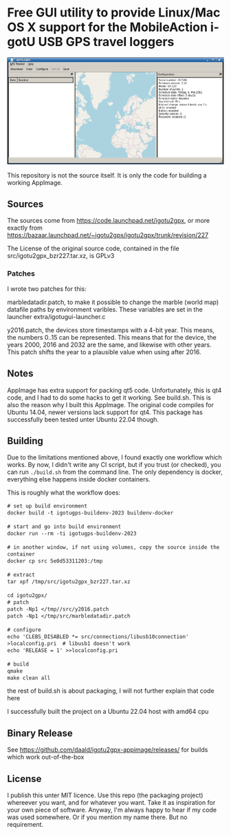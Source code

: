 Free GUI utility to provide Linux/Mac OS X support for the MobileAction i-gotU USB GPS travel loggers
=====================================================================================================

![screenshot](extra/screenshot.png)

This repository is not the source itself. It is only the code for building a working AppImage.

Sources
-------

The sources come from https://code.launchpad.net/igotu2gpx, or more exactly from https://bazaar.launchpad.net/~igotu2gpx/igotu2gpx/trunk/revision/227

The License of the original source code, contained in the file src/igotu2gpx_bzr227.tar.xz, is GPLv3

### Patches

I wrote two patches for this:

marbledatadir.patch, to make it possible to change the marble (world map) datafile paths by environment varibles. These variables are set in the launcher extra/igotugui-launcher.c

y2016.patch, the devices store timestamps with a 4-bit year. This means, the numbers 0..15 can be represented. This means that for the device, the years 2000, 2016 and 2032 are the same, and likewise with other years. This patch shifts the year to a plausible value when using after 2016.

Notes
-----

AppImage has extra support for packing qt5 code. Unfortunately, this is qt4 code, and I had to do some hacks to get it working. See build.sh.
This is also the reason why I built this AppImage. The original code compiles for Ubuntu 14.04, newer versions lack support for qt4. This package has successfully been tested unter Ubuntu 22.04 though.

Building
--------

Due to the limitations mentioned above, I found exactly one workflow which works. By now, I didn't write any CI script, but if you trust (or checked), you can run `./build.sh` from the command line. The only dependency is docker, everything else happens inside docker containers.

This is roughly what the workflow does:

    # set up build environment
    docker build -t igotugps-buildenv-2023 buildenv-docker

    # start and go into build environment
    docker run --rm -ti igotugps-buildenv-2023

    # in another window, if not using volumes, copy the source inside the container
    docker cp src 5e0d53311203:/tmp

    # extract
    tar xpf /tmp/src/igotu2gpx_bzr227.tar.xz

    cd igotu2gpx/
    # patch
    patch -Np1 </tmp//src/y2016.patch
    patch -Np1 </tmp/src/marbledatadir.patch

    # configure
    echo 'CLEBS_DISABLED *= src/connections/libusb10connection' >localconfig.pri  # libusb1 doesn't work
    echo 'RELEASE = 1' >>localconfig.pri

    # build
    qmake
    make clean all

the rest of build.sh is about packaging, I will not further explain that code here

I successfully built the project on a Ubuntu 22.04 host with amd64 cpu

Binary Release
--------------

See https://github.com/daald/igotu2gpx-appimage/releases/ for builds which work out-of-the-box


License
-------

I publish this unter MIT licence. Use this repo (the packaging project) whereever you want, and for whatever you want. Take it as inspiration for your own piece of software.
Anyway, I'm always happy to hear if my code was used somewhere. Or if you mention my name there. But no requirement.
